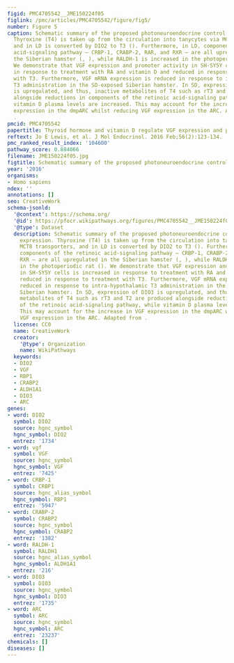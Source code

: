 ```yaml
---
figid: PMC4705542__JME150224f05
figlink: /pmc/articles/PMC4705542/figure/fig5/
number: Figure 5
caption: Schematic summary of the proposed photoneuroendocrine control of VGF expression.
  Thyroxine (T4) is taken up from the circulation into tanycytes via MCT8 transporters,
  and in LD is converted by DIO2 to T3 (). Furthermore, in LD, components of the retinoic
  acid-signaling pathway – CRBP-1, CRABP-2, RAR, and RXR – are all upregulated in
  the Siberian hamster (, ), while RALDH-1 is increased in the photoperiodic rat ().
  We demonstrate that VGF expression and promoter activity in SH-SY5Y cells is increased
  in response to treatment with RA and vitamin D and reduced in response to treatment
  with T3. Furthermore, VGF mRNA expression is reduced in response to intra-hypothalamic
  T3 administration in the SD-exposed Siberian hamster. In SD, expression of DIO3
  is upregulated, and thus, inactive metabolites of T4 such as rT3 and T2 are produced
  alongside reductions in components of the retinoic acid-signaling pathway, while
  vitamin D plasma levels are increased. This may account for the increase in VGF
  expression in the dmpARC whilst reducing VGF expression in the ARC. Adapted from
  .
pmcid: PMC4705542
papertitle: Thyroid hormone and vitamin D regulate VGF expression and promoter activity.
reftext: Jo E Lewis, et al. J Mol Endocrinol. 2016 Feb;56(2):123-134.
pmc_ranked_result_index: '104600'
pathway_score: 0.884066
filename: JME150224f05.jpg
figtitle: Schematic summary of the proposed photoneuroendocrine control of VGF expression
year: '2016'
organisms:
- Homo sapiens
ndex: ''
annotations: []
seo: CreativeWork
schema-jsonld:
  '@context': https://schema.org/
  '@id': https://pfocr.wikipathways.org/figures/PMC4705542__JME150224f05.html
  '@type': Dataset
  description: Schematic summary of the proposed photoneuroendocrine control of VGF
    expression. Thyroxine (T4) is taken up from the circulation into tanycytes via
    MCT8 transporters, and in LD is converted by DIO2 to T3 (). Furthermore, in LD,
    components of the retinoic acid-signaling pathway – CRBP-1, CRABP-2, RAR, and
    RXR – are all upregulated in the Siberian hamster (, ), while RALDH-1 is increased
    in the photoperiodic rat (). We demonstrate that VGF expression and promoter activity
    in SH-SY5Y cells is increased in response to treatment with RA and vitamin D and
    reduced in response to treatment with T3. Furthermore, VGF mRNA expression is
    reduced in response to intra-hypothalamic T3 administration in the SD-exposed
    Siberian hamster. In SD, expression of DIO3 is upregulated, and thus, inactive
    metabolites of T4 such as rT3 and T2 are produced alongside reductions in components
    of the retinoic acid-signaling pathway, while vitamin D plasma levels are increased.
    This may account for the increase in VGF expression in the dmpARC whilst reducing
    VGF expression in the ARC. Adapted from .
  license: CC0
  name: CreativeWork
  creator:
    '@type': Organization
    name: WikiPathways
  keywords:
  - DIO2
  - VGF
  - RBP1
  - CRABP2
  - ALDH1A1
  - DIO3
  - ARC
genes:
- word: DIO2
  symbol: DIO2
  source: hgnc_symbol
  hgnc_symbol: DIO2
  entrez: '1734'
- word: vgf
  symbol: VGF
  source: hgnc_symbol
  hgnc_symbol: VGF
  entrez: '7425'
- word: CRBP-1
  symbol: CRBP1
  source: hgnc_alias_symbol
  hgnc_symbol: RBP1
  entrez: '5947'
- word: CRABP-2
  symbol: CRABP2
  source: hgnc_symbol
  hgnc_symbol: CRABP2
  entrez: '1382'
- word: RALDH-1
  symbol: RALDH1
  source: hgnc_alias_symbol
  hgnc_symbol: ALDH1A1
  entrez: '216'
- word: DIO3
  symbol: DIO3
  source: hgnc_symbol
  hgnc_symbol: DIO3
  entrez: '1735'
- word: ARC
  symbol: ARC
  source: hgnc_symbol
  hgnc_symbol: ARC
  entrez: '23237'
chemicals: []
diseases: []
---
```

